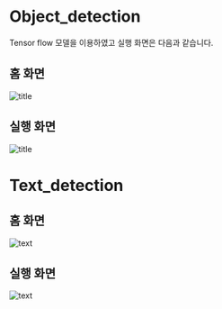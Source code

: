 # Object_detection

Tensor flow 모델을 이용하였고 실행 화면은 다음과 같습니다.

## 홈 화면

![title]('/images/title1.PNG')


## 실행 화면
![title]('/images/title2.PNG)


# Text_detection

## 홈 화면

![text]('/images/title3.PNG')

## 실행 화면

![text]('/images/title4.PNG)